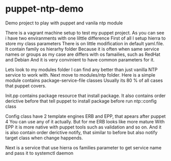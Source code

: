 # puppet-ntp-demo

Demo project to play with puppet and vanila ntp module

There is a vagrant machine setup to test my puppet project.
As you can see i have two enviranments with one lilttle difference
First of all I setup hierra to store my class parameters
There is on little modification in default yaml.file. It contain family os hierarhy folder
Because it is often when same service names or groups as my case are differs with os famailies, such as RedHat and Debian
And it is very convinient to have common parameters for it.

Lets look to my modules folder
I can find any better than just vanilla NTP service to work with.
Next move to modules/ntp folder.
Here is a simple module contains package-service-file classes
Usually its 80 % of all cases that puppet covers.

Init.pp contains package resource that install package. It also contains order derictive before 
that tell puppet to install package before run ntp::config class

Config class have 2 template engines ERB and EPP, that apears after puppet 4
You can use any of it actually. But for me ERB looks like more mature
With EPP it is more native with puppet tools such as validation and so on.
And it is also contain order derictive notify, that similar to before but also notify target class when change happends.

Next is a service that use hierra os families parameter to get service name and pass it to systemctl daemon



